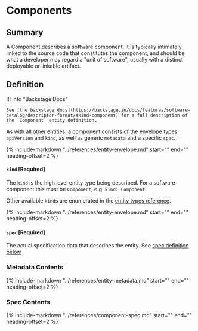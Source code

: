 # Components

## Summary

A Component describes a software component. It is typically intimately linked to the source code that constitutes the component, and should be what a developer may regard a "unit of software", usually with a distinct deployable or linkable artifact.

## Definition

!!! info "Backstage Docs"

    See [the backstage docs](https://backstage.io/docs/features/software-catalog/descriptor-format/#kind-component) for a full description of the `Component` entity definition.

As with all other entities, a component consists of the envelope types, `apiVersion` and `kind`, as well as generic `metadata` and a specific `spec`.

{%
    include-markdown "../references/entity-envelope.md"
    start="<!--start-api-version-->"
    end="<!--end-api-version-->"
    heading-offset=2
%}

#### `kind` [Required]

The `kind` is the high level entity type being described. For a software component this must be `Component`, e.g. `kind: Component`.

Other available `kind`s are enumerated in the [entity types reference](../references/entity-types.md).

{%
    include-markdown "../references/entity-envelope.md"
    start="<!--start-metadata-->"
    end="<!--end-metadata-->"
    heading-offset=2
%}

#### `spec` [Required]

The actual specification data that describes the entity. See [spec definition below](#spec)

### Metadata Contents

{%
    include-markdown "../references/entity-metadata.md"
    start="<!--start-fields-->"
    end="<!--end-fields-->"
    heading-offset=2
%}

### Spec Contents

{%
    include-markdown "../references/component-spec.md"
    start="<!--start-fields-->"
    end="<!--end-fields-->"
    heading-offset=2
%}
